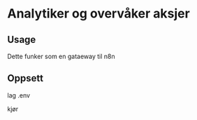 # Analytiker og overvåker aksjer

## Usage

Dette funker som en gataeway til n8n

## Oppsett

lag .env

kjør
